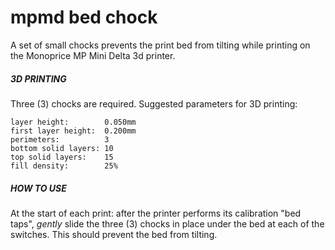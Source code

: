 # mpmd bed chock

A set of small chocks prevents the print bed from tilting while printing
on the Monoprice MP Mini Delta 3d printer.

##### 3D PRINTING

Three (3) chocks are required. Suggested parameters for 3D printing:
```
layer height:        0.050mm
first layer height:  0.200mm
perimeters:          3
bottom solid layers: 10
top solid layers:    15
fill density:        25%
```
   
##### HOW TO USE

At the start of each print: after the printer performs its calibration
"bed taps", _gently_ slide the three (3) chocks in place under the
bed at each of the switches. This should prevent the bed from tilting.
